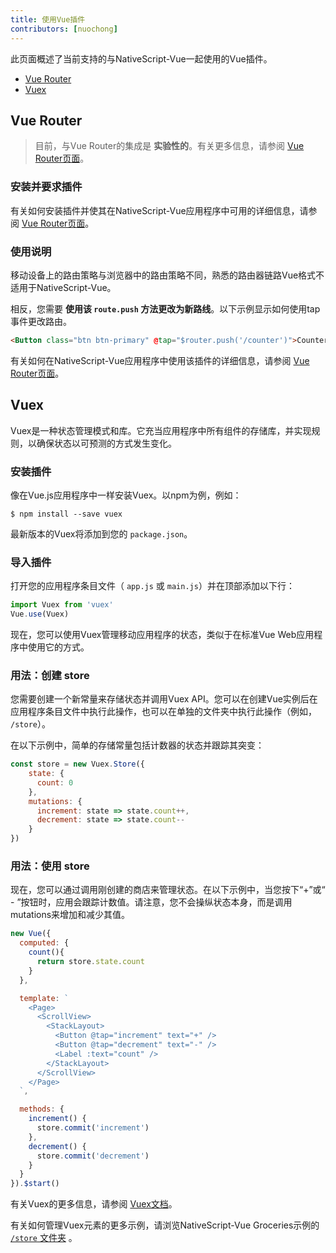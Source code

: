 ```yaml
---
title: 使用Vue插件
contributors: [nuochong]
---
```


此页面概述了当前支持的与NativeScript-Vue一起使用的Vue插件。

* [Vue Router](#vue-router)
* [Vuex](#vuex)

## Vue Router

> 目前，与Vue Router的集成是 **实验性的**。有关更多信息，请参阅 [Vue Router页面](/en/docs/routing/vue-router/)。

### 安装并要求插件

有关如何安装插件并使其在NativeScript-Vue应用程序中可用的详细信息，请参阅 [Vue Router页面](/en/docs/routing/vue-router/)。

### 使用说明

移动设备上的路由策略与浏览器中的路由策略不同，熟悉的路由器链路Vue格式不适用于NativeScript-Vue。

相反，您需要 **使用该 `route.push` 方法更改为新路线**。以下示例显示如何使用tap事件更改路由。

```HTML
<Button class="btn btn-primary" @tap="$router.push('/counter')">Counter</Button>
``` 

有关如何在NativeScript-Vue应用程序中使用该插件的详细信息，请参阅 [Vue Router页面](/en/docs/routing/vue-router/)。

## Vuex

Vuex是一种状态管理模式和库。它充当应用程序中所有组件的存储库，并实现规则，以确保状态以可预测的方式发生变化。

### 安装插件

像在Vue.js应用程序中一样安装Vuex。以npm为例，例如：

```shell
$ npm install --save vuex
```

最新版本的Vuex将添加到您的 `package.json`。

### 导入插件

打开您的应用程序条目文件（ `app.js` 或 `main.js`）并在顶部添加以下行：

```js
import Vuex from 'vuex'
Vue.use(Vuex)
```

现在，您可以使用Vuex管理移动应用程序的状态，类似于在标准Vue Web应用程序中使用它的方式。

### 用法：创建 store

您需要创建一个新常量来存储状态并调用Vuex API。您可以在创建Vue实例后在应用程序条目文件中执行此操作，也可以在单独的文件夹中执行此操作（例如， `/store`）。

在以下示例中，简单的存储常量包括计数器的状态并跟踪其突变：

```js
const store = new Vuex.Store({
    state: {
      count: 0
    },
    mutations: {
      increment: state => state.count++,
      decrement: state => state.count--
    }
})
```

### 用法：使用 store

现在，您可以通过调用刚创建的商店来管理状态。在以下示例中，当您按下“+”或“ - ”按钮时，应用会跟踪计数值。请注意，您不会操纵状态本身，而是调用mutations来增加和减少其值。

```js
new Vue({
  computed: {
    count(){
      return store.state.count
    }
  },

  template: `
    <Page>
      <ScrollView>
        <StackLayout>
          <Button @tap="increment" text="+" />
          <Button @tap="decrement" text="-" />
          <Label :text="count" />
        </StackLayout>
      </ScrollView>
    </Page>
  `,

  methods: {
    increment() {
      store.commit('increment')
    },
    decrement() {
      store.commit('decrement')
    }
  }
}).$start()
```

有关Vuex的更多信息，请参阅 [Vuex文档](https://vuex.vuejs.org)。

有关如何管理Vuex元素的更多示例，请浏览NativeScript-Vue Groceries示例的 [`/store` 文件夹](https://github.com/tralves/groceries-ns-vue/tree/master/src/store/) 。
